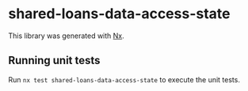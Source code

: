 # shared-loans-data-access-state

This library was generated with [Nx](https://nx.dev).

## Running unit tests

Run `nx test shared-loans-data-access-state` to execute the unit tests.
